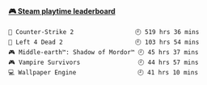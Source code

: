 <!--
**1nspir3d/1nspir3d** is a ✨ _special_ ✨ repository because its `README.md` (this file) appears on your GitHub profile.

Here are some ideas to get you started:

- 🔭 I’m currently working on ...
- 🌱 I’m currently learning ...
- 👯 I’m looking to collaborate on ...
- 🤔 I’m looking for help with ...
- 💬 Ask me about ...
- 📫 How to reach me: ...
- 😄 Pronouns: ...
- ⚡ Fun fact: ...
-->
<!-- steam-box start -->
#### <a href="https://gist.github.com/8e28347b515906c767b28b5d4f858e9f" target="_blank">🎮 Steam playtime leaderboard</a>
```text
🔫 Counter-Strike 2                 🕘 519 hrs 36 mins
🧟 Left 4 Dead 2                    🕘 103 hrs 54 mins
🎮 Middle-earth™: Shadow of Mordor™ 🕘 45 hrs 37 mins
🎮 Vampire Survivors                🕘 44 hrs 57 mins
💻 Wallpaper Engine                 🕘 41 hrs 10 mins
```
<!-- Powered by https://github.com/YouEclipse/steam-box . -->
<!-- steam-box end -->


